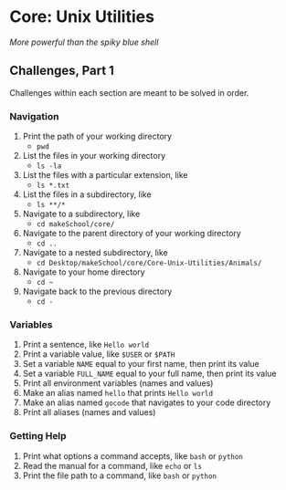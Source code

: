 # Core: Unix Utilities

_More powerful than the spiky blue shell_

## Challenges, Part 1

Challenges within each section are meant to be solved in order.

### Navigation

1.  Print the path of your working directory
    - `pwd`
1.  List the files in your working directory
    - `ls -la`
1.  List the files with a particular extension, like
    - `ls *.txt`
1.  List the files in a subdirectory, like
    - `ls **/*`
1.  Navigate to a subdirectory, like
    - `cd makeSchool/core/`
1.  Navigate to the parent directory of your working directory
    - `cd ..`
1.  Navigate to a nested subdirectory, like
    - `cd Desktop/makeSchool/core/Core-Unix-Utilities/Animals/`
1.  Navigate to your home directory
    -   `cd ~`
1.  Navigate back to the previous directory
    - `cd -`

### Variables

1.  Print a sentence, like `Hello world`
1.  Print a variable value, like `$USER` or `$PATH`
1.  Set a variable `NAME` equal to your first name, then print its value
1.  Set a variable `FULL_NAME` equal to your full name, then print its value
1.  Print all environment variables (names and values)
1.  Make an alias named `hello` that prints `Hello world`
1.  Make an alias named `gocode` that navigates to your code directory
1.  Print all aliases (names and values)

### Getting Help

1.  Print what options a command accepts, like `bash` or `python`
1.  Read the manual for a command, like `echo` or `ls`
1.  Print the file path to a command, like `bash` or `python`
